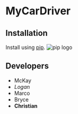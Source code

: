 # MyCarDriver 



## Installation 

Install using [pip](https://pypi.org/project/pip/). ![pip logo](https://pypi.org/static/images/logo-large.516e776d.svg)
## Developers 

- McKay
- *Logan*
- Marco
- Bryce
- **Christian**
